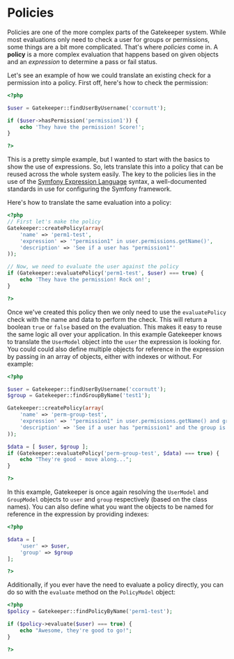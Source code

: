 # Policies

Policies are one of the more complex parts of the Gatekeeper system. While most evaluations only need to check a user for groups or permissions, some things are a bit more complicated. That's where *policies* come in. A **policy** is a more complex evaluation that happens based on given objects and an *expression* to determine a pass or fail status.

Let's see an example of how we could translate an existing check for a permission into a policy. First off, here's how to check the permission:

```php
<?php

$user = Gatekeeper::findUserByUsername('ccornutt');

if ($user->hasPermission('permission1')) {
	echo 'They have the permission! Score!';
}

?>
```

This is a pretty simple example, but I wanted to start with the basics to show the use of expressions. So, lets translate this into a policy that can be reused across the whole system easily. The key to the policies lies in the use of the [Symfony Expression Language](http://symfony.com/doc/current/components/expression_language/syntax.html) syntax, a well-documented standards in use for configuring the Symfony framework.

Here's how to translate the same evaluation into a policy:

```php
<?php
// First let's make the policy
Gatekeeper::createPolicy(array(
	'name' => 'perm1-test',
	'expression' => '"permission1" in user.permissions.getName()',
	'description' => 'See if a user has "permission1"'
));

// Now, we need to evaluate the user against the policy
if (Gatekeeper::evaluatePolicy('perm1-test', $user) === true) {
	echo 'They have the permission! Rock on!';
}

?>
```

Once we've created this policy then we only need to use the `evaluatePolicy` check with the name and data to perform the check. This will return a boolean `true` or `false` based on the evaluation. This makes it easy to reuse the same logic all over your application. In this example Gatekeeper knows to translate the `UserModel` object into the `user` the expression is looking for. You could could also define multiple objects for reference in the expression by passing in an array of objects, either with indexes or without. For example:

```php
<?php

$user = Gatekeeper::findUserByUsername('ccornutt');
$group = Gatekeeper::findGroupByName('test1');

Gatekeeper::createPolicy(array(
	'name' => 'perm-group-test',
	'expression' => '"permission1" in user.permissions.getName() and group.name = "test1"',
	'description' => 'See if a user has "permission1" and the group is named "group1"'
));

$data = [ $user, $group ];
if (Gatekeeper::evaluatePolicy('perm-group-test', $data) === true) {
	echo "They're good - move along...";
}

?>
```

In this example, Gatekeeper is once again resolving the `UserModel` and `GroupModel` objects to `user` and `group` respectively (based on the class names). You can also define what you want the objects to be named for reference in the expression by providing indexes:

```php
<?php

$data = [
	'user' => $user,
	'group' => $group
];

?>
```

Additionally, if you ever have the need to evaluate a policy directly, you can do so with the `evaluate` method on the `PolicyModel` object:

```php
<?php
$policy = Gatekeeper::findPolicyByName('perm1-test');

if ($policy->evaluate($user) === true) {
	echo "Awesome, they're good to go!";
}

?>
```

